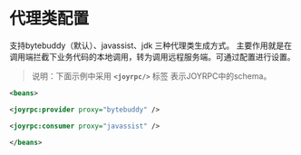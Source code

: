 代理类配置
==
支持bytebuddy（默认）、javassist、jdk 三种代理类生成方式。
主要作用就是在调用端拦截下业务代码的本地调用，转为调用远程服务端。可通过配置进行设置。
>说明：下面示例中采用  **`<joyrpc/>`** 标签 表示JOYRPC中的schema。


  ```xml
  <beans>
  
  <joyrpc:provider proxy="bytebuddy" />
  
  <joyrpc:consumer proxy="javassist" />
  
  </beans>
  ```